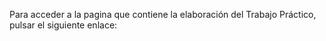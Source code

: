 Para acceder a la pagina que contiene la elaboración del Trabajo Práctico, pulsar el siguiente enlace:
